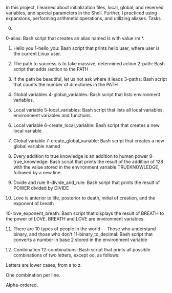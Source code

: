 In this project, I learned about initialization files, local, global, and reserved variables, and special parameters in the Shell. Further, I practiced using expansions, performing arithmetic operations, and utilizing aliases.
Tasks

0.
0-alias: Bash script that creates an alias named ls with value rm *.

1. Hello you
1-hello_you: Bash script that prints hello user, where user is the current Linux user.

2. The path to success is to take massive, determined action
2-path: Bash script that adds /action to the PATH

3. If the path be beautiful, let us not ask where it leads
3-paths: Bash script that counts the number of directories in the PATH

4. Global variables
4-global_variables: Bash script that lists environment variables.

5. Local variable
5-local_variables: Bash script that lists all local variables, environment variables and functions.

6. Local variable
6-create_local_variable: Bash script that creates a new local variable

7. Global variable
7-create_global_variable: Bash script that creates a new global variable named

8. Every addition to true knowledge is an addition to human power
8-true_knowledge: Bash script that prints the result of the addition of 128 with the value stored in the environment variable TRUEKNOWLEDGE, followed by a new line. 

9. Divide and rule
9-divide_and_rule: Bash script that prints the result of POWER divided by DIVIDE

10. Love is anterior to life, posterior to death, initial of creation, and the exponent of breath

10-love_exponent_breath: Bash script that displays the result of BREATH to the power of LOVE. BREATH and LOVE are environment variables.

11. There are 10 types of people in the world -- Those who understand binary, and those who don't
11-binary_to_decimal: Bash script that converts a number in base 2 stored in the environment variable

12. Combination
12-combinations: Bash script that prints all possible combinations of two letters, except oo, as follows:

Letters are lower cases, from a to z.

One combination per line.

Alpha-ordered.

